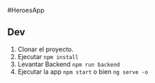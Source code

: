 #HeroesApp

## Dev

1. Clonar el proyecto.
2. Ejecutar `npm install`
3. Levantar Backend `npm run backend`
4. Ejecutar la app `npm start` o bien `ng serve -o`
